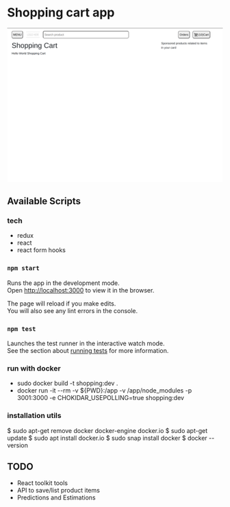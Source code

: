 # Shopping cart app

![Home](https://raw.githubusercontent.com/kapit4n/react-shopping-cart/master/mockups/react-shopping-cart-home.png)

## Available Scripts

### tech
- redux
- react
- react form hooks

### `npm start`

Runs the app in the development mode.<br>
Open [http://localhost:3000](http://localhost:3000) to view it in the browser.

The page will reload if you make edits.<br>
You will also see any lint errors in the console.

### `npm test`

Launches the test runner in the interactive watch mode.<br>
See the section about [running tests](#running-tests) for more information.

### run with docker
- sudo  docker build -t shopping:dev .
- docker run -it --rm -v ${PWD}:/app -v /app/node_modules -p 3001:3000 -e CHOKIDAR_USEPOLLING=true shopping:dev

### installation utils
$ sudo apt-get remove docker docker-engine docker.io
$ sudo apt-get update
$ sudo apt install docker.io
$ sudo snap install docker
$ docker --version

## TODO
- React toolkit tools
- API to save/list product items
- Predictions and Estimations 